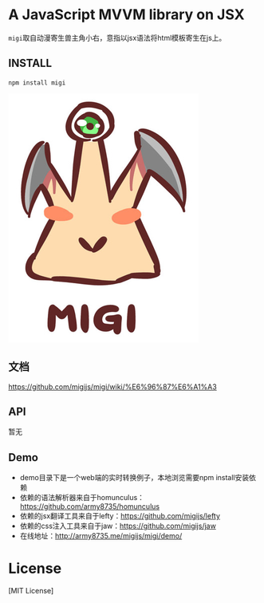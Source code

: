# A JavaScript MVVM library on JSX

`migi`取自动漫寄生兽主角小右，意指以jsx语法将html模板寄生在js上。

## INSTALL
```
npm install migi
```

[![logo](https://raw.githubusercontent.com/migijs/migi/master/logo.jpg)](https://github.com/migijs/migi)

## 文档
https://github.com/migijs/migi/wiki/%E6%96%87%E6%A1%A3

## API
暂无

## Demo
* demo目录下是一个web端的实时转换例子，本地浏览需要npm install安装依赖
* 依赖的语法解析器来自于homunculus：https://github.com/army8735/homunculus
* 依赖的jsx翻译工具来自于lefty：https://github.com/migijs/lefty
* 依赖的css注入工具来自于jaw：https://github.com/migijs/jaw
* 在线地址：http://army8735.me/migijs/migi/demo/

# License
[MIT License]
